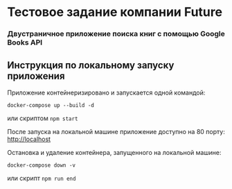 # Тестовое задание компании Future

### Двустраничное приложение поиска книг с помощью Google Books API

## Инструкция по локальному запуску приложения

Приложение контейнеризировано и запускается одной командой:
```
docker-compose up --build -d
```
или скриптом `npm start`

После запуска на локальной машине приложение доступно на 80 порту: [http://localhost](http://localhost)

Остановка и удаление контейнера, запущенного на локальной машине:

```
docker-compose down -v
```

или скрипт `npm run end` 
